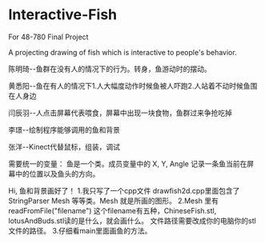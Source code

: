 Interactive-Fish
================

For 48-780 Final Project


A projecting drawing of fish which is interactive to people's behavior.

陈明琦--鱼群在没有人的情况下的行为。转身，鱼游动时的摆动。

黄悉阳--鱼在有人的情况下1.人大幅度动作时候鱼被人吓跑2.人站着不动时候鱼围在人身边

闫辰羽--人点击屏幕代表喂食，屏幕中出现一块食物，鱼群过来争抢吃掉

李璟--绘制程序能够调用的鱼和背景

张洋--Kinect代替鼠标，组装，调试

需要统一的变量： 鱼是一个类。成员变量中的 X, Y, Angle 记录一条鱼当前在屏幕中的位置以及鱼头的方向。


Hi, 鱼和背景画好了！
1.我只写了一个cpp文件 drawfish2d.cpp里面包含了StringParser Mesh 等等类。Mesh 就是所画的图形。
2.Mesh 里有 readFromFile("filename") 这个filename有五种，ChineseFish.stl, lotusAndBuds.stl读的是什么，就会画什么。
  文件路径需要改成你的电脑你的stl文件的路径。
3.仔细看main里面画鱼的方法。

